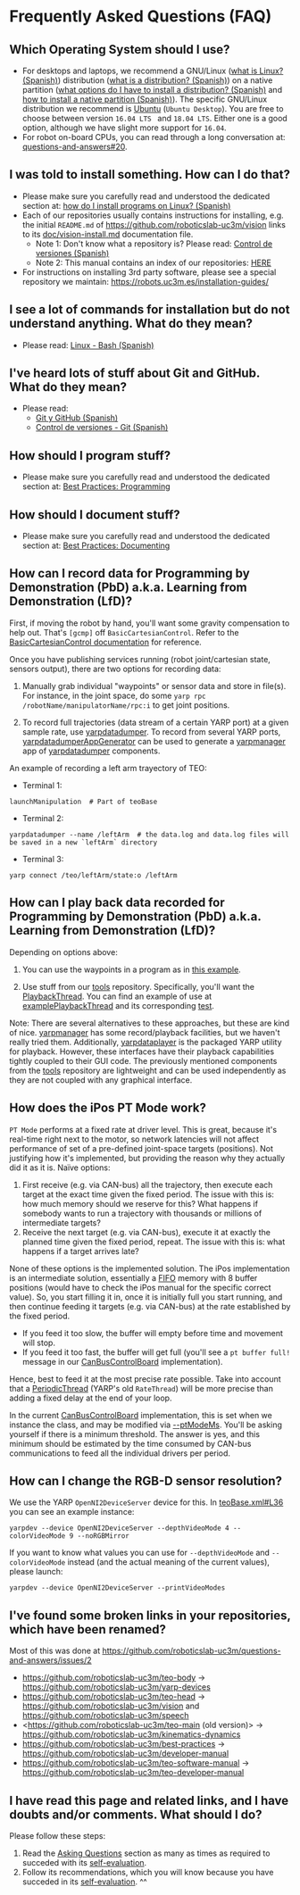 # Frequently Asked Questions (FAQ)

## Which Operating System should I use?

- For desktops and laptops, we recommend a GNU/Linux ([what is Linux? (Spanish)](https://asrob.uc3m.es/tutoriales/software/linux/introduction.html#%C2%BFqu%C3%A9-es-linux)) distribution ([what is a distribution? (Spanish)](https://asrob.uc3m.es/tutoriales/software/linux/introduction.html#%C2%BFqu%C3%A9-es-una-distribuci%C3%B3n-de-linux)) on a native partition ([what options do I have to install a distribution? (Spanish)](https://asrob.uc3m.es/tutoriales/software/linux/introduction.html#%C2%BFqu%C3%A9-opciones-tengo-para-instalar-una-distribuci%C3%B3n) and [how to install a native partition (Spanish)](https://asrob.uc3m.es/tutoriales/software/linux/introduction.html#%C2%BFc%C3%B3mo-instalo-una-distribuci%C3%B3n-en-una-partici%C3%B3n-nativa)). The specific GNU/Linux distribution we recommend is [Ubuntu](https://ubuntu.com/#download) (`Ubuntu Desktop`). You are free to choose between  version `16.04 LTS ` and `18.04 LTS`. Either one is a good option, although we have slight more support for `16.04`.
- For robot on-board CPUs, you can read through a long conversation at: [questions-and-answers#20](https://github.com/roboticslab-uc3m/questions-and-answers/issues/20).

## I was told to install something. How can I do that?

- Please make sure you carefully read and understood the dedicated section at: [how do I install programs on Linux? (Spanish)](https://asrob.uc3m.es/tutoriales/software/linux/introduction.html#¿cómo-instalo-programas-en-linux)
- Each of our repositories usually contains instructions for installing, e.g. the initial `README.md` of <https://github.com/roboticslab-uc3m/vision> links to its [doc/vision-install.md](https://github.com/roboticslab-uc3m/vision/blob/master/doc/vision-install.md) documentation file.
    - Note 1: Don't know what a repository is? Please read: [Control de versiones (Spanish)](https://asrob.uc3m.es/tutoriales/software/version-control/index.html)
    - Note 2: This manual contains an index of our repositories: [HERE](appendix/repository-index.md)
- For instructions on installing 3rd party software, please see a special repository we maintain: <https://robots.uc3m.es/installation-guides/>

## I see a lot of commands for installation but do not understand anything. What do they mean?

- Please read: [Linux - Bash (Spanish)](https://asrob.uc3m.es/tutoriales/software/linux/bash.html)

## I've heard lots of stuff about Git and GitHub. What do they mean?

- Please read:
    - [Git y GitHub (Spanish)](https://david-estevez.gitbooks.io/the-git-the-bad-and-the-ugly/content/es/control-de-versiones.html)
    - [Control de versiones - Git (Spanish)](https://asrob.uc3m.es/tutoriales/software/version-control/git.html)

## How should I program stuff?

- Please make sure you carefully read and understood the dedicated section at: [Best Practices: Programming](programming/index.md)

## How should I document stuff?

- Please make sure you carefully read and understood the dedicated section at: [Best Practices: Documenting](documenting.md)

## How can I record data for Programming by Demonstration (PbD) a.k.a. Learning from Demonstration (LfD)?

First, if moving the robot by hand, you'll want some gravity compensation to help out. That's `[gcmp]` off `BasicCartesianControl`. Refer to the [BasicCartesianControl documentation](https://robots.uc3m.es/kinematics-dynamics/group__BasicCartesianControl.html) for reference.

Once you have publishing services running (robot joint/cartesian state, sensors output), there are two options for recording data:

1. Manually grab individual "waypoints" or sensor data and store in file(s). For instance, in the joint space, do some `yarp rpc /robotName/manipulatorName/rpc:i` to get joint positions.

1. To record full trajectories (data stream of a certain YARP port) at a given sample rate, use [yarpdatadumper](http://www.yarp.it/yarpdatadumper.html). To record from several YARP ports, [yarpdatadumperAppGenerator](http://www.yarp.it/yarpdatadumperAppGenerator.html) can be used to generate a [yarpmanager](http://www.yarp.it/yarpmanager.html) app of [yarpdatadumper](http://www.yarp.it/yarpdatadumper.html) components.

An example of recording a left arm trayectory of TEO:

* Terminal 1:
```
launchManipulation  # Part of teoBase
```
* Terminal 2:
```
yarpdatadumper --name /leftArm  # the data.log and data.log files will be saved in a new `leftArm` directory
```
* Terminal 3:
```
yarp connect /teo/leftArm/state:o /leftArm
```

## How can I play back data recorded for Programming by Demonstration (PbD) a.k.a. Learning from Demonstration (LfD)?

Depending on options above:

1. You can use the waypoints in a program as in [this example](https://github.com/roboticslab-uc3m/yarp-devices/tree/73cbd201df69ee19662cdb26a83d898669834bcb/example/cpp/exampleRemoteControlBoard).

1. Use stuff from our [tools](https://github.com/roboticslab-uc3m/tools) repository. Specifically, you'll want the [PlaybackThread](https://github.com/roboticslab-uc3m/tools/tree/a7be63dc53090a5ca4ed19dc078ab3823aac1be3/libraries/ToolsYarpPlugins/PlaybackThread). You can find an example of use at [examplePlaybackThread](https://github.com/roboticslab-uc3m/tools/tree/a7be63dc53090a5ca4ed19dc078ab3823aac1be3/example/cpp/examplePlaybackThread) and its corresponding [test](https://github.com/roboticslab-uc3m/tools/blob/a7be63dc53090a5ca4ed19dc078ab3823aac1be3/tests/testPlaybackThread/testPlaybackThread.cpp).

Note: There are several alternatives to these approaches, but these are kind of nice. [yarpmanager](http://www.yarp.it/yarpmanager.html) has some record/playback facilities, but we haven't really tried them. Additionally, [yarpdataplayer](http://www.yarp.it/yarpdataplayer.html) is the packaged YARP utility for playback. However, these interfaces have their playback capabilities tightly coupled to their GUI code. The previously mentioned components from the [tools](https://github.com/roboticslab-uc3m/tools) repository are lightweight and can be used independently as they are not coupled with any graphical interface.

## How does the iPos PT Mode work?

`PT Mode` performs at a fixed rate at driver level. This is great, because it's real-time right next to the motor, so network latencies will not affect performance of set of a pre-defined joint-space targets (positions). Not justifying how it's implemented, but providing the reason why they actually did it as it is. Naïve options:

1. First receive (e.g. via CAN-bus) all the trajectory, then execute each target at the exact time given the fixed period. The issue with this is: how much memory should we reserve for this? What happens if somebody wants to run a trajectory with thousands or millions of intermediate targets?
2. Receive the next target (e.g. via CAN-bus), execute it at exactly the planned time given the fixed period, repeat. The issue with this is: what happens if a target arrives late?

None of these options is the implemented solution. The iPos implementation is an intermediate solution, essentially a [FIFO](https://en.wikipedia.org/wiki/FIFO_(computing_and_electronics)) memory with 8 buffer positions (would have to check the iPos manual for the specific correct value). So, you start filling it in, once it is initially full you start running, and then continue feeding it targets (e.g. via CAN-bus) at the rate established by the fixed period.

- If you feed it too slow, the buffer will empty before time and movement will stop.
- If you feed it too fast, the buffer will get full  (you'll see a `pt buffer full!` message in our [CanBusControlBoard](https://github.com/roboticslab-uc3m/yarp-devices/blob/e696c219fa9aa6203d008585123ea477d9b74454/libraries/YarpPlugins/CanBusControlBoard) implementation).

Hence, best to feed it at the most precise rate possible. Take into account that a [PeriodicThread](https://github.com/robotology/yarp/blob/master/example/os/ratethread.cpp) (YARP's old `RateThread`) will be more precise than adding a fixed delay at the end of your loop.

In the current [CanBusControlBoard](https://github.com/roboticslab-uc3m/yarp-devices/blob/e696c219fa9aa6203d008585123ea477d9b74454/libraries/YarpPlugins/CanBusControlBoard) implementation, this is set when we instance the class, and may be modified via [--ptModeMs](https://github.com/roboticslab-uc3m/yarp-devices/blob/e696c219fa9aa6203d008585123ea477d9b74454/libraries/YarpPlugins/CanBusControlBoard/DeviceDriverImpl.cpp#L10). You'll be asking yourself if there is a minimum threshold. The answer is yes, and this minimum should be estimated by the time consumed by CAN-bus communications to feed all the individual drivers per period.

## How can I change the RGB-D sensor resolution?

We use the YARP `OpenNI2DeviceServer` device for this. In [teoBase.xml#L36](https://github.com/roboticslab-uc3m/teo-configuration-files/blob/89d6e279d13cfe47c444c709cd7a08e5de56382b/share/teoBase/scripts/teoBase.xml#L36) you can see an example instance:
```
yarpdev --device OpenNI2DeviceServer --depthVideoMode 4 --colorVideoMode 9 --noRGBMirror
```
If you want to know what values you can use for `--depthVideoMode` and `--colorVideoMode` instead (and the actual meaning of the current values), please launch:
```
yarpdev --device OpenNI2DeviceServer --printVideoModes
```

## I've found some broken links in your repositories, which have been renamed?

Most of this was done at https://github.com/roboticslab-uc3m/questions-and-answers/issues/2

- <https://github.com/roboticslab-uc3m/teo-body> -> <https://github.com/roboticslab-uc3m/yarp-devices>
- <https://github.com/roboticslab-uc3m/teo-head> -> <https://github.com/roboticslab-uc3m/vision> and <https://github.com/roboticslab-uc3m/speech>
- <https://github.com/roboticslab-uc3m/teo-main (old version)> -> <https://github.com/roboticslab-uc3m/kinematics-dynamics>
- <https://github.com/roboticslab-uc3m/best-practices> -> <https://github.com/roboticslab-uc3m/developer-manual>
- <https://github.com/roboticslab-uc3m/teo-software-manual> -> <https://github.com/roboticslab-uc3m/teo-developer-manual>

## I have read this page and related links, and I have doubts and/or comments. What should I do?

Please follow these steps:

1. Read the [Asking Questions](asking-questions.md) section as many as times as required to succeded with its [self-evaluation](asking-questions.md#self-evaluation-time).
2. Follow its recommendations, which you will know because you have succeded in its [self-evaluation](asking-questions.md#self-evaluation-time). ^^

